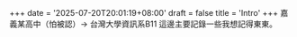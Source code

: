 +++
date = '2025-07-20T20:01:19+08:00'
draft = false
title = 'Intro'
+++
嘉義某高中（怕被認）-> 台灣大學資訊系B11
這邊主要記錄一些我想記得東東。